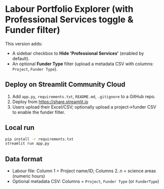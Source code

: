 # Labour Portfolio Explorer (with Professional Services toggle & Funder filter)

This version adds:
- A sidebar checkbox to **Hide 'Professional Services'** (enabled by default).
- An optional **Funder Type** filter (upload a metadata CSV with columns: `Project`, `Funder Type`).

## Deploy on Streamlit Community Cloud
1. Add `app.py`, `requirements.txt`, `README.md`, `.gitignore` to a GitHub repo.
2. Deploy from https://share.streamlit.io
3. Users upload their Excel/CSV; optionally upload a project→funder CSV to enable the funder filter.

## Local run
```bash
pip install -r requirements.txt
streamlit run app.py
```

## Data format
- Labour file: Column 1 = Project name/ID; Columns 2..n = science areas (numeric hours)
- Optional metadata CSV: Columns = `Project`, `Funder Type` (or `FunderType`)

